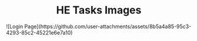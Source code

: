 <h1 align="center">HE Tasks Images</h1>
![Login Page](https://github.com/user-attachments/assets/8b5a4a85-95c3-4293-85c2-45221e6e7a10)

